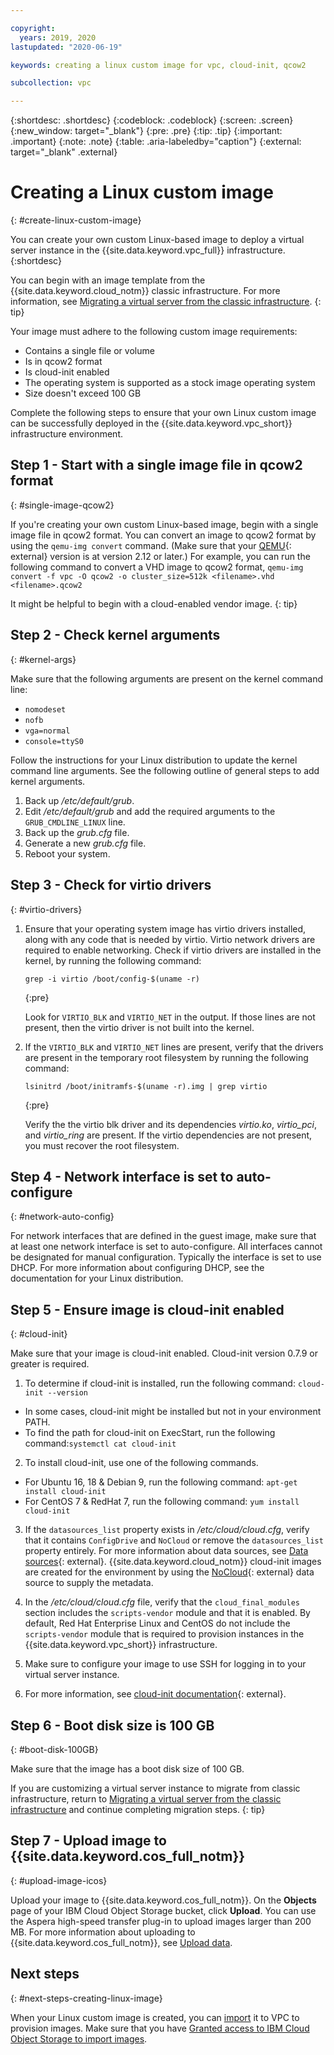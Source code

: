 ```yaml
---

copyright:
  years: 2019, 2020
lastupdated: "2020-06-19"

keywords: creating a linux custom image for vpc, cloud-init, qcow2

subcollection: vpc

---
```


{:shortdesc: .shortdesc}
{:codeblock: .codeblock}
{:screen: .screen}
{:new_window: target="_blank"}
{:pre: .pre}
{:tip: .tip}
{:important: .important}
{:note: .note}
{:table: .aria-labeledby="caption"}
{:external: target="_blank" .external}

# Creating a Linux custom image
{: #create-linux-custom-image}

You can create your own custom Linux-based image to deploy a virtual server instance in the {{site.data.keyword.vpc_full}} 
infrastructure. 
{:shortdesc}

You can begin with an image template from the {{site.data.keyword.cloud_notm}} classic infrastructure. For more information, see [Migrating a virtual server from the classic infrastructure](/docs/vpc?topic=vpc-migrate-vsi-to-vpc).
{: tip}

Your image must adhere to the following custom image requirements:
* Contains a single file or volume 
* Is in qcow2 format
* Is cloud-init enabled
* The operating system is supported as a stock image operating system
* Size doesn't exceed 100 GB

Complete the following steps to ensure that your own Linux custom image can be successfully deployed in the 
{{site.data.keyword.vpc_short}} infrastructure environment.

## Step 1 - Start with a single image file in qcow2 format
{: #single-image-qcow2}

If you're creating your own custom Linux-based image, begin with a single image file in qcow2 format. You can convert an image to qcow2 format by using the `qemu-img convert` command. (Make sure that your [QEMU](https://www.qemu.org/){: external} version is at version 2.12 or later.) For example, you can run the following command to convert a VHD image to qcow2 format, `qemu-img convert -f vpc -O qcow2 -o cluster_size=512k <filename>.vhd <filename>.qcow2`

It might be helpful to begin with a cloud-enabled vendor image. 
{: tip}

## Step 2 - Check kernel arguments
{: #kernel-args}

Make sure that the following arguments are present on the kernel command line: 
* `nomodeset` 
* `nofb`
* `vga=normal` 
* `console=ttyS0` 

Follow the instructions for your Linux distribution to update the kernel command line arguments. See the following outline of general steps to add kernel arguments. 
    
1. Back up */etc/default/grub*.
2. Edit */etc/default/grub* and add the required arguments to the `GRUB_CMDLINE_LINUX` line.
3. Back up the *grub.cfg* file.
4. Generate a new *grub.cfg* file. 
5. Reboot your system. 

## Step 3 - Check for virtio drivers
{: #virtio-drivers}

1. Ensure that your operating system image has virtio drivers installed, along with any code that is needed by virtio. Virtio network drivers are required to enable networking. Check if virtio drivers are installed in the kernel, by running the following command: 
    
    ```
    grep -i virtio /boot/config-$(uname -r)
    ```
    {:pre}
    
    Look for `VIRTIO_BLK` and `VIRTIO_NET` in the output. If those lines are not present, then the virtio driver is not built into the kernel.
    
2. If the `VIRTIO_BLK` and `VIRTIO_NET` lines are present, verify that the drivers are present in the temporary root filesystem by running the following command: 
    
    ```
    lsinitrd /boot/initramfs-$(uname -r).img | grep virtio
    ```
    {:pre}
    
    Verify the the virtio blk driver and its dependencies *virtio.ko*, *virtio_pci*, and *virtio_ring* are present.  If the    virtio dependencies are not present, you must recover the root filesystem.

## Step 4 - Network interface is set to auto-configure
{: #network-auto-config}

For network interfaces that are defined in the guest image, make sure that at least one network interface is set to 
auto-configure. All interfaces cannot be designated for manual configuration. Typically the interface is set to 
use DHCP.  For more information about configuring DHCP, see the documentation for your Linux distribution.

## Step 5 - Ensure image is cloud-init enabled
{: #cloud-init}
        
Make sure that your image is cloud-init enabled. Cloud-init version 0.7.9 or greater is required. 

1. To determine if cloud-init is installed, run the following command: `cloud-init --version`
  * In some cases, cloud-init might be installed but not in your environment PATH. 
  * To find the path for cloud-init on ExecStart, run the following command:`systemctl cat cloud-init`
    
2. To install cloud-init, use one of the following commands.
  * For Ubuntu 16, 18 & Debian 9, run the following command: `apt-get install cloud-init`
  * For CentOS 7 & RedHat 7, run the following command: `yum install cloud-init`
    
3. If the `datasources_list` property exists in */etc/cloud/cloud.cfg*, verify that it contains `ConfigDrive` and `NoCloud` or remove the `datasources_list` property entirely. For more information about data sources, see [Data sources](http://cloudinit.readthedocs.io/en/latest/topics/datasources.html){: external}. {{site.data.keyword.cloud_notm}} cloud-init images are created for the environment by using the [NoCloud](https://cloudinit.readthedocs.io/en/latest/topics/datasources/nocloud.html){: external} data source to supply the metadata.
    
4. In the */etc/cloud/cloud.cfg* file, verify that the `cloud_final_modules` section includes the `scripts-vendor` module and that it is enabled. By default, Red Hat Enterprise Linux and CentOS do not include the `scripts-vendor` module that is required to provision instances in the {{site.data.keyword.vpc_short}} infrastructure.
    
5.  Make sure to configure your image to use SSH for logging in to your virtual server instance.
    
6. For more information, see [cloud-init documentation](https://cloudinit.readthedocs.io/en/latest/){: external}.

## Step 6 - Boot disk size is 100 GB
{: #boot-disk-100GB}

Make sure that the image has a boot disk size of 100 GB.

If you are customizing a virtual server instance to migrate from classic infrastructure, return to [Migrating a virtual server from the classic infrastructure](/docs/vpc?topic=vpc-migrate-vsi-to-vpc#migrate-customize-image-vpc) and continue completing migration steps. 
{: tip}

## Step 7 - Upload image to {{site.data.keyword.cos_full_notm}}
{: #upload-image-icos}

Upload your image to {{site.data.keyword.cos_full_notm}}. On the **Objects** page of your IBM Cloud Object Storage bucket, click **Upload**. You can use the Aspera high-speed transfer plug-in to upload images larger than 200 MB. For more information about uploading to {{site.data.keyword.cos_full_notm}}, see [Upload data](/docs/cloud-object-storage?topic=cloud-object-storage-upload).

## Next steps
{: #next-steps-creating-linux-image}

When your Linux custom image is created, you can [import](/docs/vpc?topic=vpc-managing-images) it to VPC to provision images.
Make sure that you have [Granted access to IBM Cloud Object Storage to import images](/docs/vpc?topic=vpc-object-storage-prereq).  

